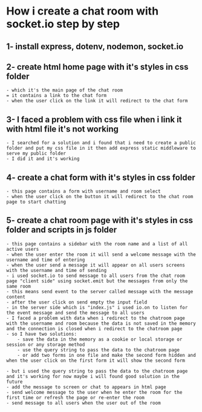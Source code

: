 # How i create a chat room with socket.io step by step

## 1- install express, dotenv, nodemon, socket.io

## 2- create html home page with it's styles in css folder

    - which it's the main page of the chat room
    = it contains a link to the chat form
    - when the user click on the link it will redirect to the chat form

## 3- I faced a problem with css file when i link it with html file it's not working

    - I searched for a solution and i found that i need to create a public folder and put my css file in it then add express static middleware to serve my public folder
    - I did it and it's working

## 4- create a chat form with it's styles in css folder

    - this page contains a form with username and room select
    - when the user click on the button it will redirect to the chat room page to start chatting

## 5- create a chat room page with it's styles in css folder and scripts in js folder

    - this page contains a sidebar with the room name and a list of all active users
    - when the user enter the room it will send a welcome message with the username and time of entering
    - when the user send a message it will appear on all users screens with the username and time of sending
    - i used socket.io to send message to all users from the chat room page "client side" using socket.emit but the messages from only the same room
    - this means send event to the server called message with the message content
    - after the user click on send empty the input field
    - in the server side which is "index.js" i used io.on to listen for the event message and send the message to all users
    - I faced a problem with data when i redirect to the chatroom page with the username and room because the data is not saved in the memory and the connection is closed when i redirect to the chatroom page
    - so I have two solutions:
        - save the data in the memory as a cookie or local storage or session or any storage method
        - use the query string to pass the data to the chatroom page
        - or add two forms in one file and make the second form hidden and when the user click on the first form it will show the second form

    - but i used the query string to pass the data to the chatroom page and it's working for now maybe i will found good solution in the future
    - add the message to screen or chat to appears in html page
    - send welcome message to the user when he enter the room for the first time or refresh the page or re-enter the room
    - send message to all users when the user out of the room
